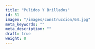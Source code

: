 ```yaml
---
title: "Pulidos Y Brillados"
id: 51
imagen: "/images/construccion/64.jpg"
meta_keywords: ""
meta_description: ""
draft: true
weight: 0
---
```

